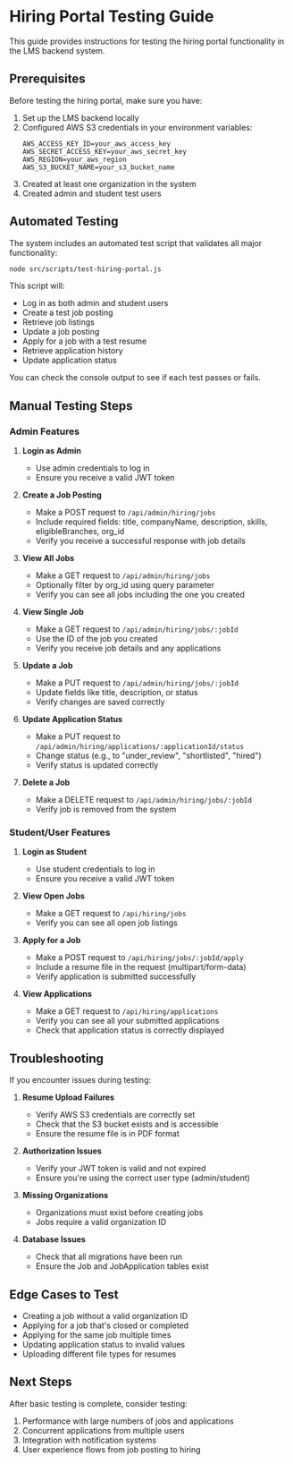 # Hiring Portal Testing Guide

This guide provides instructions for testing the hiring portal functionality in the LMS backend system.

## Prerequisites

Before testing the hiring portal, make sure you have:

1. Set up the LMS backend locally
2. Configured AWS S3 credentials in your environment variables:
   ```
   AWS_ACCESS_KEY_ID=your_aws_access_key
   AWS_SECRET_ACCESS_KEY=your_aws_secret_key
   AWS_REGION=your_aws_region
   AWS_S3_BUCKET_NAME=your_s3_bucket_name
   ```
3. Created at least one organization in the system
4. Created admin and student test users

## Automated Testing

The system includes an automated test script that validates all major functionality:

```bash
node src/scripts/test-hiring-portal.js
```

This script will:
- Log in as both admin and student users
- Create a test job posting
- Retrieve job listings
- Update a job posting
- Apply for a job with a test resume
- Retrieve application history
- Update application status

You can check the console output to see if each test passes or fails.

## Manual Testing Steps

### Admin Features

1. **Login as Admin**
   - Use admin credentials to log in
   - Ensure you receive a valid JWT token

2. **Create a Job Posting**
   - Make a POST request to `/api/admin/hiring/jobs`
   - Include required fields: title, companyName, description, skills, eligibleBranches, org_id
   - Verify you receive a successful response with job details

3. **View All Jobs**
   - Make a GET request to `/api/admin/hiring/jobs`
   - Optionally filter by org_id using query parameter
   - Verify you can see all jobs including the one you created

4. **View Single Job**
   - Make a GET request to `/api/admin/hiring/jobs/:jobId`
   - Use the ID of the job you created
   - Verify you receive job details and any applications

5. **Update a Job**
   - Make a PUT request to `/api/admin/hiring/jobs/:jobId`
   - Update fields like title, description, or status
   - Verify changes are saved correctly

6. **Update Application Status**
   - Make a PUT request to `/api/admin/hiring/applications/:applicationId/status`
   - Change status (e.g., to "under_review", "shortlisted", "hired")
   - Verify status is updated correctly

7. **Delete a Job**
   - Make a DELETE request to `/api/admin/hiring/jobs/:jobId`
   - Verify job is removed from the system

### Student/User Features

1. **Login as Student**
   - Use student credentials to log in
   - Ensure you receive a valid JWT token

2. **View Open Jobs**
   - Make a GET request to `/api/hiring/jobs`
   - Verify you can see all open job listings

3. **Apply for a Job**
   - Make a POST request to `/api/hiring/jobs/:jobId/apply`
   - Include a resume file in the request (multipart/form-data)
   - Verify application is submitted successfully

4. **View Applications**
   - Make a GET request to `/api/hiring/applications`
   - Verify you can see all your submitted applications
   - Check that application status is correctly displayed

## Troubleshooting

If you encounter issues during testing:

1. **Resume Upload Failures**
   - Verify AWS S3 credentials are correctly set
   - Check that the S3 bucket exists and is accessible
   - Ensure the resume file is in PDF format

2. **Authorization Issues**
   - Verify your JWT token is valid and not expired
   - Ensure you're using the correct user type (admin/student)

3. **Missing Organizations**
   - Organizations must exist before creating jobs
   - Jobs require a valid organization ID

4. **Database Issues**
   - Check that all migrations have been run
   - Ensure the Job and JobApplication tables exist

## Edge Cases to Test

- Creating a job without a valid organization ID
- Applying for a job that's closed or completed
- Applying for the same job multiple times
- Updating application status to invalid values
- Uploading different file types for resumes

## Next Steps

After basic testing is complete, consider testing:

1. Performance with large numbers of jobs and applications
2. Concurrent applications from multiple users
3. Integration with notification systems
4. User experience flows from job posting to hiring
